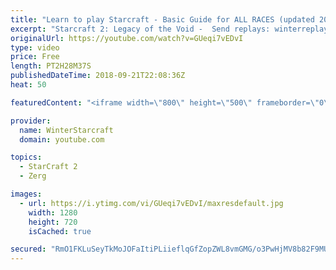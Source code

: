 ```yaml
---
title: "Learn to play Starcraft - Basic Guide for ALL RACES (updated 2017) #2"
excerpt: "Starcraft 2: Legacy of the Void -  Send replays: winterreplays@gmail.com ( -- Watch live at https://www.twitch.tv/wintergaming"
originalUrl: https://youtube.com/watch?v=GUeqi7vEDvI
type: video
price: Free
length: PT2H28M37S
publishedDateTime: 2018-09-21T22:08:36Z
heat: 50

featuredContent: "<iframe width=\"800\" height=\"500\" frameborder=\"0\" src=\"https://www.youtube.com/embed/GUeqi7vEDvI\" allow=\"accelerometer; autoplay; encrypted-media; gyroscope; picture-in-picture\" allowfullscreen></iframe>"

provider:
  name: WinterStarcraft
  domain: youtube.com

topics:
  - StarCraft 2
  - Zerg

images:
  - url: https://i.ytimg.com/vi/GUeqi7vEDvI/maxresdefault.jpg
    width: 1280
    height: 720
    isCached: true

secured: "RmO1FKLuSeyTkMoJOFaItiPLiieflqGfZopZWL8vmGMG/o3PwHjMV8b82F9MUb31Vc0g+0Usw3i58UItnJlqIeS3jRdS7lWE0RbgURWIri4lFWHeLCM4qwUqZjG3rEzqxgwFNFvlz2XJzsiuWtrFaqozVp7kZF0vwcnrqJ6qhzgHrZifh2uVntcFR8mZ6fVp5GtHzsRjyBmrEJTXDSWwWmT6MwAYLVJyQfyIJUXtv4n8VHT3usE2GgRaawpf93sKLPamN1JjQ46uhevGdpukrb4QsZLaXB0hLT3bBlmXk7nBUpC6UXVeCGGX7KbIPpwJzXc3uBwzx12Uy7ayTgQHuLXn/SWTGG26fdj8u9fWtYkd3PEybGKIFtuSIEJkhK3/f656s5UrwJmc1PSJCvNI6Q30FSrSDHBH66igRANLqAI=;CV2WhM21jLRM2+ukYaE70g=="
---
```


